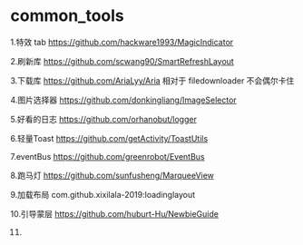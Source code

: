 # common_tools



1.特效 tab https://github.com/hackware1993/MagicIndicator

2.刷新库 https://github.com/scwang90/SmartRefreshLayout

3.下载库 https://github.com/AriaLyy/Aria 相对于 filedownloader 不会偶尔卡住

4.图片选择器 https://github.com/donkingliang/ImageSelector

5.好看的日志 https://github.com/orhanobut/logger

6.轻量Toast https://github.com/getActivity/ToastUtils

7.eventBus https://github.com/greenrobot/EventBus

8.跑马灯 https://github.com/sunfusheng/MarqueeView

9.加载布局 com.github.xixilala-2019:loadinglayout

10.引导蒙层 https://github.com/huburt-Hu/NewbieGuide

11.
